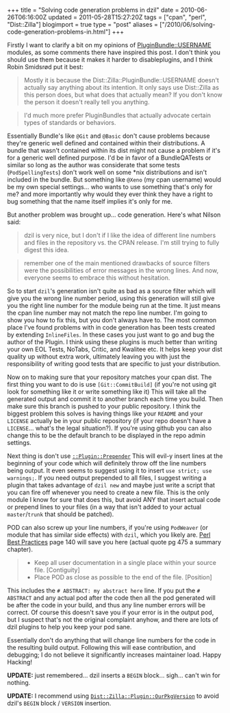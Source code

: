 +++
title = "Solving code generation problems in dzil"
date = 2010-06-26T06:16:00Z
updated = 2011-05-28T15:27:20Z
tags = ["cpan",  "perl", "Dist::Zilla"]
blogimport = true 
type = "post"
aliases = ["/2010/06/solving-code-generation-problems-in.html"]
+++

Firstly I want to clarify a bit on my opinions of [PluginBundle::USERNAME][post] modules, as some comments there have
inspired this post. I don't think you should use them because it makes it harder to disableplugins, and I think Robin 
Smidsrød put it best:

> Mostly it is because the Dist::Zilla::PluginBundle::USERNAME doesn't actually say anything about its intention. It
only says use Dist::Zilla as this person does, but what does that actually mean? If you don't know the person it
doesn't really tell you anything.

> I'd much more prefer PluginBundles that actually advocate certain types of standards or behaviors.

Essentially Bundle's like `@Git` and `@Basic` don't cause problems because they're generic well defined and contained
within their distributions. A bundle that wasn't contained within its dist might not cause a problem if it's for a
generic well defined purpose. I'd be in favor of a BundleQATests or similar so long as the author was considerate that
some tests (`PodSpellingTests`) don't work well on some *nix distributions and isn't included in the bundle. But 
something like `@Xeno` (my cpan username) would be my own special settings... who wants to use something that's only
for me? and more importantly why would they ever think they have a right to bug something that the name itself implies
it's only for me.

But another problem was brought up... code generation. Here's what Nilson said: 

> dzil is very nice, but I don't if I like the idea of different line numbers and files in the repository vs. the CPAN
release. I'm still trying to fully digest this idea.
 
> remember one of the main mentioned drawbacks of source filters were the possibilities of error messages in the wrong
lines. And now, everyone seems to embrace this without hesitation.

So to start `dzil`'s generation isn't quite as bad as a source filter which will give you the wrong line number period,
using this generation will still give you the right line number for the module being run at the time. It just means the
cpan line number may not match the repo line number. I'm going to show you how to fix this, but you don't always have
to. The most common place I've found problems with in code generation has been tests created by extending 
`InlineFiles`. In these cases you just want to go and bug the author of the Plugin. I think using these plugins is
much better than writing your own EOL Tests, NoTabs, Critic, and Kwalitee etc. It helps keep your dist quality up
without extra work, ultimately leaving you with just the responsibility of writing good tests that are specific to
just your distribution.

Now on to making sure that your repository matches your cpan dist. The first thing you want to do is use
`[Git::CommitBuild]` (if you're not using git look for something like it or write something like it) This will take all
the generated output and commit it to another branch each time you build. Then make sure this branch is pushed to your
public repository. I think the biggest problem this solves is having things like your `README` and your `LICENSE`
actually be in your public repository (if your repo doesn't have a `LICENSE`... what's the legal situation?). If you're
using github you can also change this to be the default branch to be displayed in the repo admin settings.

Next thing is don't use [`::Plugin::Prepender`][plugin-prepender] This will evil-y insert lines at the beginning of
your code which will definitely throw off the line numbers being output. It even seems to suggest using it to insert
`use strict; use warnings;`. If you need output prepended to all files, I suggest writing a plugin that takes advantage
of `dzil new` and maybe just write a script that you can fire off whenever you need to create a new file. This is the
only module I know for sure that does this, but avoid ANY that insert actual code or prepend lines to your files (in a
way that isn't added to your actual `master`/`trunk` that should be patched).

POD can also screw up your line numbers, if you're using `PodWeaver` (or module that has similar side effects) with
`dzil`, which you likely are. [Perl Best Practices][pbp] page 140 will save you here (actual quote pg 475 a summary chapter).

> * Keep all user documentation in a single place within your source file. [Contiguity]
> * Place POD as close as possible to the end of the file. [Position]

This includes the `# ABSTRACT: my abstract here` line. If you put the `# ABSTRACT` and any actual pod after the code
then all the pod generated will be after the code in your build, and thus any line number errors will be correct. Of
course this doesn't save you if your error is in the output pod, but I suspect that's not the original complaint
anyhow, and there are lots of dzil plugins to help you keep your pod sane.

Essentially don't do anything that will change line numbers for the code in the resulting build output. Following this
will ease contribution, and debugging; I do not believe it significantly increases maintainer load. Happy Hacking!

**UPDATE:** just remembered... dzil inserts a `BEGIN` block... sigh... can't win for nothing.

**UPDATE:** I recommend using [`Dist::Zilla::Plugin::OurPkgVersion`][OurPkgVersion] to avoid dzil's `BEGIN` block /
`VERSION` insertion.

[plugin-prepender]: https://metacpan.org/pod/Dist::Zilla::Plugin::Prepender
[pbp]: http://www.amazon.com/Perl-Best-Practices-Damian-Conway/dp/0596001738?ie=UTF8&tag=xenotsblog-20&link_code=btl&camp=213689&creative=392969
[OurPkgVersion]: https://metacpan.org/pod/Dist::Zilla::Plugin::OurPkgVersion
[post]: /post/please-dont-use-distzillapluginbundleusername
